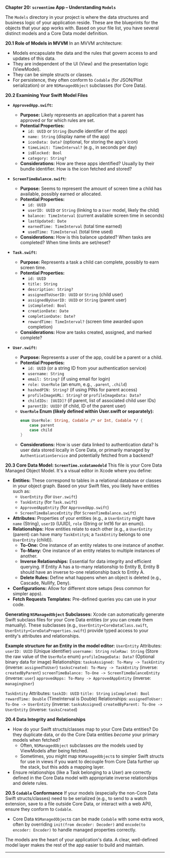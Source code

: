 **Chapter 20: `screentime` App – Understanding `Models`**

The `Models` directory in your project is where the data structures and business logic of your application reside. These are the blueprints for the objects that your app works with. Based on your file list, you have several distinct models and a Core Data model definition.

**20.1 Role of Models in MVVM**
In an MVVM architecture:
*   Models encapsulate the data and the rules that govern access to and updates of this data.
*   They are independent of the UI (View) and the presentation logic (ViewModel).
*   They can be simple structs or classes.
*   For persistence, they often conform to `Codable` (for JSON/Plist serialization) or are `NSManagedObject` subclasses (for Core Data).

**20.2 Examining Your Swift Model Files**

*   **`ApprovedApp.swift`:**
    *   **Purpose:** Likely represents an application that a parent has approved or for which rules are set.
    *   **Potential Properties:**
        *   `id: UUID` or `String` (bundle identifier of the app)
        *   `name: String` (display name of the app)
        *   `iconData: Data?` (optional, for storing the app's icon)
        *   `timeLimit: TimeInterval?` (e.g., in seconds per day)
        *   `isBlocked: Bool`
        *   `category: String?`
    *   **Considerations:** How are these apps identified? Usually by their bundle identifier. How is the icon fetched and stored?

*   **`ScreenTimeBalance.swift`:**
    *   **Purpose:** Seems to represent the amount of screen time a child has available, possibly earned or allocated.
    *   **Potential Properties:**
        *   `id: UUID`
        *   `userID: UUID` or `String` (linking to a `User` model, likely the child)
        *   `balance: TimeInterval` (current available screen time in seconds)
        *   `lastUpdated: Date`
        *   `earnedTime: TimeInterval` (total time earned)
        *   `usedTime: TimeInterval` (total time used)
    *   **Considerations:** How is this balance updated? When tasks are completed? When time limits are set/reset?

*   **`Task.swift`:**
    *   **Purpose:** Represents a task a child can complete, possibly to earn screen time.
    *   **Potential Properties:**
        *   `id: UUID`
        *   `title: String`
        *   `description: String?`
        *   `assignedToUserID: UUID` or `String` (child user)
        *   `assignedByUserID: UUID` or `String` (parent user)
        *   `isCompleted: Bool`
        *   `creationDate: Date`
        *   `completionDate: Date?`
        *   `rewardTime: TimeInterval?` (screen time awarded upon completion)
    *   **Considerations:** How are tasks created, assigned, and marked complete?

*   **`User.swift`:**
    *   **Purpose:** Represents a user of the app, could be a parent or a child.
    *   **Potential Properties:**
        *   `id: UUID` (or a string ID from your authentication service)
        *   `username: String`
        *   `email: String?` (if using email for login)
        *   `role: UserRole` (an enum, e.g., `.parent`, `.child`)
        *   `hashedPIN: String?` (if using PINs for parent access)
        *   `profileImageURL: String?` or `profileImageData: Data?`
        *   `childIDs: [UUID]?` (if parent, list of associated child user IDs)
        *   `parentID: UUID?` (if child, ID of the parent user)
    *   **`UserRole` Enum (likely defined within User.swift or separately):**
        ```swift
        enum UserRole: String, Codable /* or Int, Codable */ {
            case parent
            case child
        }
        ```
    *   **Considerations:** How is user data linked to authentication data? Is user data stored locally in Core Data, or primarily managed by `AuthenticationService` and potentially fetched from a backend?

**20.3 Core Data Model: `ScreenTime.xcdatamodeld`**
This file is your Core Data Managed Object Model. It's a visual editor in Xcode where you define:
*   **Entities:** These correspond to tables in a relational database or classes in your object graph. Based on your Swift files, you likely have entities such as:
    *   `UserEntity` (for `User.swift`)
    *   `TaskEntity` (for `Task.swift`)
    *   `ApprovedAppEntity` (for `ApprovedApp.swift`)
    *   `ScreenTimeBalanceEntity` (for `ScreenTimeBalance.swift`)
*   **Attributes:** Properties of your entities (e.g., a `UserEntity` might have `name` (String), `userID` (UUID), `role` (String or Int16 for an enum)).
*   **Relationships:** How entities relate to each other (e.g., a `UserEntity` (parent) can have many `TaskEntity`s; a `TaskEntity` belongs to one `UserEntity` (child)).
    *   **To-One:** One instance of an entity relates to one instance of another.
    *   **To-Many:** One instance of an entity relates to multiple instances of another.
    *   **Inverse Relationships:** Essential for data integrity and efficient querying. If Entity A has a to-many relationship to Entity B, Entity B should have an inverse to-one relationship back to Entity A.
    *   **Delete Rules:** Define what happens when an object is deleted (e.g., Cascade, Nullify, Deny).
*   **Configurations:** Allow for different store setups (less common for simpler apps).
*   **Fetch Requests Templates:** Pre-defined queries you can use in your code.

**Generating `NSManagedObject` Subclasses:**
Xcode can automatically generate Swift subclass files for your Core Data entities (or you can create them manually). These subclasses (e.g., `UserEntity+CoreDataClass.swift`, `UserEntity+CoreDataProperties.swift`) provide typed access to your entity's attributes and relationships.

**Example structure for an Entity in the model editor:**
`UserEntity`
    Attributes:
        `userID: UUID` (Unique identifier)
        `username: String`
        `roleRaw: String` (Store the raw value of the `UserRole` enum)
        `profileImageData: Data?` (Optional binary data for image)
    Relationships:
        `tasksAssigned: To-Many -> TaskEntity` (inverse: `assignedToUser`)
        `tasksCreated: To-Many -> TaskEntity` (inverse: `createdByParent`)
        `screenTimeBalance: To-One -> ScreenTimeBalanceEntity` (inverse: `user`)
        `approvedApps: To-Many -> ApprovedAppEntity` (inverse: `managingUser`)

`TaskEntity`
    Attributes:
        `taskID: UUID`
        `title: String`
        `isCompleted: Bool`
        `rewardTime: Double` (TimeInterval is Double)
    Relationships:
        `assignedToUser: To-One -> UserEntity` (inverse: `tasksAssigned`)
        `createdByParent: To-One -> UserEntity` (inverse: `tasksCreated`)

**20.4 Data Integrity and Relationships**
*   How do your Swift structs/classes map to your Core Data entities? Do they duplicate data, or do the Core Data entities *become* your primary models when fetched?
    *   Often, `NSManagedObject` subclasses *are* the models used by ViewModels after being fetched.
    *   Sometimes, you might map `NSManagedObject`s to simpler Swift structs for use in views if you want to decouple from Core Data further up the stack, but this adds a mapping layer.
*   Ensure relationships (like a Task belonging to a User) are correctly defined in the Core Data model with appropriate inverse relationships and delete rules.

**20.5 `Codable` Conformance**
If your models (especially the non-Core Data Swift structs/classes) need to be serialized (e.g., to send to a watch extension, save to a file outside Core Data, or interact with a web API), ensure they conform to `Codable`.
*   Core Data `NSManagedObject`s can be made `Codable` with some extra work, often by overriding `init(from decoder: Decoder)` and `encode(to encoder: Encoder)` to handle managed properties correctly.

The models are the heart of your application's data. A clear, well-defined model layer makes the rest of the app easier to build and maintain.

--- 